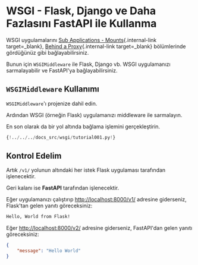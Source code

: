 # WSGI - Flask, Django ve Daha Fazlasını FastAPI ile Kullanma

WSGI uygulamalarını [Sub Applications - Mounts](sub-applications.md){.internal-link target=_blank}, [Behind a Proxy](behind-a-proxy.md){.internal-link target=_blank} bölümlerinde gördüğünüz gibi bağlayabilirsiniz.

Bunun için `WSGIMiddleware` ile Flask, Django vb. WSGI uygulamanızı sarmalayabilir ve FastAPI'ya bağlayabilirsiniz.

## `WSGIMiddleware` Kullanımı

`WSGIMiddleware`'ı projenize dahil edin.

Ardından WSGI (örneğin Flask) uygulamanızı middleware ile sarmalayın.

En son olarak da bir yol altında bağlama işlemini gerçekleştirin.

```Python hl_lines="2-3  23"
{!../../../docs_src/wsgi/tutorial001.py!}
```

## Kontrol Edelim

Artık `/v1/` yolunun altındaki her istek Flask uygulaması tarafından işlenecektir.

Geri kalanı ise **FastAPI** tarafından işlenecektir.

Eğer uygulamanızı çalıştırıp <a href="http://localhost:8000/v1/" class="external-link" target="_blank">http://localhost:8000/v1/</a> adresine giderseniz, Flask'tan gelen yanıtı göreceksiniz:

```txt
Hello, World from Flask!
```

Eğer <a href="http://localhost:8000/v2/" class="external-link" target="_blank">http://localhost:8000/v2/</a> adresine giderseniz, FastAPI'dan gelen yanıtı göreceksiniz:

```JSON
{
    "message": "Hello World"
}
```
